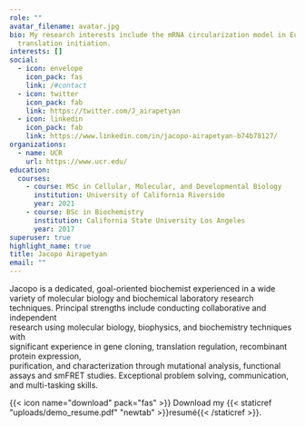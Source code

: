 ```yaml
---
role: ""
avatar_filename: avatar.jpg
bio: My research interests include the mRNA circularization model in Eukaryotic
  translation initiation.
interests: []
social:
  - icon: envelope
    icon_pack: fas
    link: /#contact
  - icon: twitter
    icon_pack: fab
    link: https://twitter.com/J_airapetyan
  - icon: linkedin
    icon_pack: fab
    link: https://www.linkedin.com/in/jacopo-airapetyan-b74b78127/
organizations:
  - name: UCR
    url: https://www.ucr.edu/
education:
  courses:
    - course: MSc in Cellular, Molecular, and Developmental Biology
      institution: University of California Riverside
      year: 2021
    - course: BSc in Biochemistry
      institution: California State University Los Angeles
      year: 2017
superuser: true
highlight_name: true
title: Jacopo Airapetyan
email: ""
---
```

Jacopo is a dedicated, goal-oriented biochemist experienced in a wide variety of molecular biology and biochemical laboratory research techniques. Principal strengths include conducting collaborative and independent\
research using molecular biology, biophysics, and biochemistry techniques with\
significant experience in gene cloning, translation regulation, recombinant protein expression,\
purification, and characterization through mutational analysis, functional assays and smFRET studies. Exceptional problem solving, communication, and multi-tasking skills.



{{< icon name="download" pack="fas" >}} Download my {{< staticref "uploads/demo_resume.pdf" "newtab" >}}resumé{{< /staticref >}}.